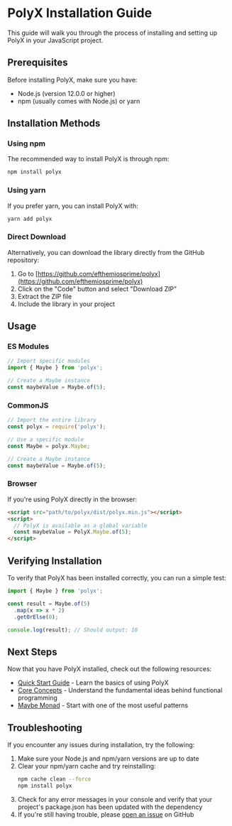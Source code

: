 # PolyX Installation Guide

This guide will walk you through the process of installing and setting up PolyX in your JavaScript project.

## Prerequisites

Before installing PolyX, make sure you have:

- Node.js (version 12.0.0 or higher)
- npm (usually comes with Node.js) or yarn

## Installation Methods

### Using npm

The recommended way to install PolyX is through npm:

```bash
npm install polyx
```

### Using yarn

If you prefer yarn, you can install PolyX with:

```bash
yarn add polyx
```

### Direct Download

Alternatively, you can download the library directly from the GitHub repository:

1. Go to [https://github.com/efthemiosprime/polyx](https://github.com/efthemiosprime/polyx)
2. Click on the "Code" button and select "Download ZIP"
3. Extract the ZIP file
4. Include the library in your project

## Usage

### ES Modules

```javascript
// Import specific modules
import { Maybe } from 'polyx';

// Create a Maybe instance
const maybeValue = Maybe.of(5);
```

### CommonJS

```javascript
// Import the entire library
const polyx = require('polyx');

// Use a specific module
const Maybe = polyx.Maybe;

// Create a Maybe instance
const maybeValue = Maybe.of(5);
```

### Browser

If you're using PolyX directly in the browser:

```html
<script src="path/to/polyx/dist/polyx.min.js"></script>
<script>
  // PolyX is available as a global variable
  const maybeValue = PolyX.Maybe.of(5);
</script>
```

## Verifying Installation

To verify that PolyX has been installed correctly, you can run a simple test:

```javascript
import { Maybe } from 'polyx';

const result = Maybe.of(5)
  .map(x => x * 2)
  .getOrElse(0);

console.log(result); // Should output: 10
```

## Next Steps

Now that you have PolyX installed, check out the following resources:

- [Quick Start Guide](/docs/quick-start.md) - Learn the basics of using PolyX
- [Core Concepts](/docs/core-concepts.md) - Understand the fundamental ideas behind functional programming
- [Maybe Monad](/docs/core/maybe.md) - Start with one of the most useful patterns

## Troubleshooting

If you encounter any issues during installation, try the following:

1. Make sure your Node.js and npm/yarn versions are up to date
2. Clear your npm/yarn cache and try reinstalling:
   ```bash
   npm cache clean --force
   npm install polyx
   ```
3. Check for any error messages in your console and verify that your project's package.json has been updated with the dependency
4. If you're still having trouble, please [open an issue](https://github.com/efthemiosprime/polyx/issues) on GitHub
